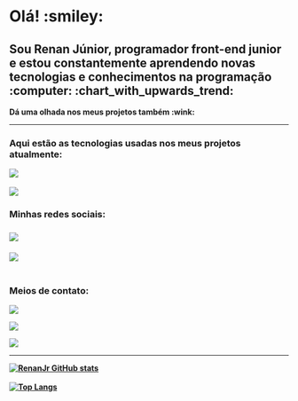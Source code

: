 <h1>Olá! :smiley: </h1>

<h2> Sou Renan Júnior, programador front-end junior e estou constantemente aprendendo novas tecnologias e conhecimentos na programação :computer: :chart_with_upwards_trend: </h2>

<p> <b>Dá uma olhada nos meus projetos também :wink:<b> </p>

<hr>

<h3>Aqui estão as tecnologias usadas nos meus projetos atualmente: </h3>

<img src="https://img.shields.io/badge/HTML5-E34F26?style=for-the-badge&logo=html5&logoColor=white"/> 
<br>
<br>
<img src="https://img.shields.io/badge/CSS3-1572B6?style=for-the-badge&logo=css3&logoColor=white"/> 
  
<h3> Minhas redes sociais: <h3>
 <a href="https://www.instagram.com/"> <img src="https://img.shields.io/badge/Instagram-E4405F?style=for-the-badge&logo=instagram&logoColor=white"/> </a>
    <br>
    <br>
 <a> <img src="https://img.shields.io/badge/Facebook-1877F2?style=for-the-badge&logo=facebook&logoColor=white"/> </a>
    <br>
    <br>
  
<h3> Meios de contato: </h3>
  
 <a href="https://web.whatsapp.com/"> <img src="https://img.shields.io/badge/WhatsApp-25D366?style=for-the-badge&logo=whatsapp&logoColor=white"/> </a> 
  
 <a> <img src="https://img.shields.io/badge/Discord-7289DA?style=for-the-badge&logo=discord&logoColor=white"/> </a>
  
 <a> <img src="https://img.shields.io/badge/Gmail-D14836?style=for-the-badge&logo=gmail&logoColor=white"/> </a> 

  <hr>
  
  [![RenanJr GitHub stats](https://github-readme-stats.vercel.app/api?username=Renanjuniior6)](https://github.com/anuraghazra/github-readme-stats)
  <br> 
  <br>
  [![Top Langs](https://github-readme-stats.vercel.app/api/top-langs/?username=Renanjuniior6)](https://github.com/anuraghazra/github-readme-stats)
  

  
  
  
  
  








